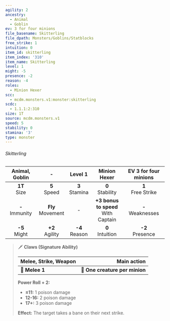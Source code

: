 ```yaml
---
agility: 2
ancestry:
  - Animal
  - Goblin
ev: 3 for four minions
file_basename: Skitterling
file_dpath: Monsters/Goblins/Statblocks
free_strike: 1
intuition: 0
item_id: skitterling
item_index: '310'
item_name: Skitterling
level: 1
might: -5
presence: -2
reason: -4
roles:
  - Minion Hexer
scc:
  - mcdm.monsters.v1:monster:skitterling
scdc:
  - 1.1.1:2:310
size: 1T
source: mcdm.monsters.v1
speed: 5
stability: 0
stamina: '3'
type: monster
---
```


###### Skitterling

|   Animal, Goblin    |           -           |      Level 1       |              Minion Hexer               | EV 3 for four minions  |
| :-----------------: | :-------------------: | :----------------: | :-------------------------------------: | :--------------------: |
|  **1T**<br/> Size   |   **5**<br/> Speed    | **3**<br/> Stamina |          **0**<br/> Stability           | **1**<br/> Free Strike |
| **-**<br/> Immunity | **Fly**<br/> Movement |         -          | **+3 bonus to speed**<br/> With Captain | **-**<br/> Weaknesses  |
|  **-5**<br/> Might  |  **+2**<br/> Agility  | **-4**<br/> Reason |          **0**<br/> Intuition           |  **-2**<br/> Presence  |

> 🗡 **Claws (Signature Ability)**
>
> | **Melee, Strike, Weapon** |                **Main action** |
> | ------------------------- | -----------------------------: |
> | **📏 Melee 1**            | **🎯 One creature per minion** |
>
> **Power Roll + 2:**
>
> - **≤11:** 1 poison damage
> - **12-16:** 2 poison damage
> - **17+:** 3 poison damage
>
> **Effect:** The target takes a bane on their next strike.
